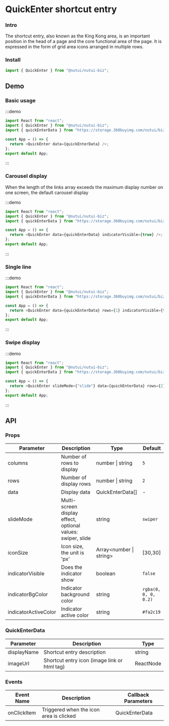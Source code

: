 # QuickEnter shortcut entry

### Intro

The shortcut entry, also known as the King Kong area, is an important position in the head of a page and the core functional area of the page. It is expressed in the form of grid area icons arranged in multiple rows.

### Install

```javascript
import { QuickEnter } from "@nutui/nutui-biz";
```

## Demo

### Basic usage

:::demo

```ts
import React from "react";
import { QuickEnter } from "@nutui/nutui-biz";
import { quickEnterData } from "https://storage.360buyimg.com/nutui/biz/static/quick-enter-data.js";

const App = () => {
  return <QuickEnter data={quickEnterData} />;
};
export default App;
```

:::

### Carousel display

When the length of the links array exceeds the maximum display number on one screen, the default carousel display

:::demo

```ts
import React from "react";
import { QuickEnter } from "@nutui/nutui-biz";
import { quickEnterData } from "https://storage.360buyimg.com/nutui/biz/static/quick-enter-data.js";

const App = () => {
  return <QuickEnter data={quickEnterData} indicatorVisible={true} />;
};
export default App;
```

:::

### Single line

:::demo

```ts
import React from "react";
import { QuickEnter } from "@nutui/nutui-biz";
import { quickEnterData } from "https://storage.360buyimg.com/nutui/biz/static/quick-enter-data.js";

const App = () => {
  return <QuickEnter data={quickEnterData} rows={1} indicatorVisible={true} />;
};
export default App;
```

:::

### Swipe display

:::demo

```ts
import React from "react";
import { QuickEnter } from "@nutui/nutui-biz";
import { quickEnterData } from "https://storage.360buyimg.com/nutui/biz/static/quick-enter-data.js";

const App = () => {
  return <QuickEnter slideMode={"slide"} data={quickEnterData} rows={2} />;
};
export default App;
```

:::

## API

### Props

| Parameter            | Description                                                 | Type                    | Default              |
| -------------------- | ----------------------------------------------------------- | ----------------------- | -------------------- |
| columns              | Number of rows to display                                   | number \| string        | `5`                  |
| rows                 | Number of display rows                                      | number \| string        | `2`                  |
| data                 | Display data                                                | QuickEnterData[]        | -                  |
| slideMode            | Multi-screen display effect, optional values: swiper, slide | string                  | `swiper`             |
| iconSize             | Icon size, the unit is 'px'                                 | Array<number \| string> | [30,30]              |
| indicatorVisible     | Does the indicator show                                     | boolean                 | `false`              |
| indicatorBgColor     | Indicator background color                                  | string                  | `rgba(0, 0, 0, 0.2)` |
| indicatorActiveColor | Indicator active color                                      | string                  | `#fa2c19`            |

### QuickEnterData

| Parameter   | Description                                  | Type      |
| ----------- | -------------------------------------------- | --------- |
| displayName | Shortcut entry description                   | string    |
| imageUrl    | Shortcut entry icon (image link or html tag) | ReactNode |

### Events

| Event Name  | Description                             | Callback Parameters |
| ----------- | --------------------------------------- | ------------------- |
| onClickItem | Triggered when the icon area is clicked | QuickEnterData      |
